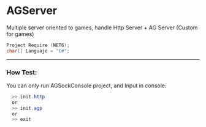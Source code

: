 # AGServer
Multiple server oriented to games, handle Http Server + AG Server (Custom for games)

```C++ 
Project Require (NET6);
char[] Languaje = "C#";
```
___________

### How Test:

You can only run AGSockConsole project, and Input in console:
```C#
  >> init.http
  or
  >> init.agp
  or 
  >> exit
```
